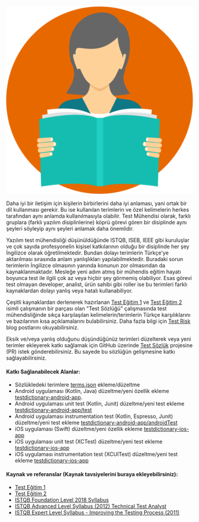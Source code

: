 ![Test Sozluk](src/img/dictionary.png)


Daha iyi bir iletişim için kişilerin birbirlerini daha iyi anlaması, yani ortak bir dil kullanması gerekir. Bu ise kullanılan terimlerin ve özel kelimelerin herkes tarafından aynı anlamda kullanılmasıyla olabilir. Test Mühendisi olarak, farklı gruplara (farklı yazılım disiplinlerine) köprü görevi gören bir disiplinde aynı şeyleri söyleyip aynı şeyleri anlamak daha önemlidir. 

Yazılım test mühendisliği düşünüldüğünde ISTQB, ISEB, IEEE gibi kuruluşlar ve çok sayıda profesyonelin kişisel katkılarının olduğu bir disiplinde her şey İngilizce olarak öğretilmektedir. Bundan dolayı terimlerin Türkçe'ye aktarılması sırasında anlam yanlışlıkları yapılabilmektedir. Buradaki sorun terimlerin İngilizce olmasının yanında konunun zor olmasından da kaynaklanmaktadır. Mesleğe yeni adım atmış bir mühendis eğitim hayatı boyunca test ile ilgili çok az veya hiçbir şey görmemiş olabiliyor. Esas görevi test olmayan developer, analist, ürün sahibi gibi roller ise bu terimleri farklı kaynaklardan dolayı yanlış veya hatalı kullanabiliyor. 

Çeşitli kaynaklardan derlenerek hazırlanan [Test Eğitim 1](https://www.slideshare.net/MesutGne/test-mhendisliine-giri-eitimi-blm-1) ve [Test Eğitim 2](https://www.slideshare.net/MesutGne/test-mhendisliine-giri-eitimi-blm-2) isimli çalışmanın bir parçası olan "Test Sözlüğü" çalışmasında test mühendisliğinde sıkça karşılaşılan kelimelerin/terimlerin Türkçe karşılıklarını ve bazılarının kısa açıklamalarını bulabilirsiniz. Daha fazla bilgi için [Test Risk](http://www.testrisk.com) blog postlarını okuyabilirsiniz.

Eksik ve/veya yanlış olduğunu düşündüğünüz terimleri düzelterek veya yeni terimler ekleyerek katkı sağlamak için GitHub üzerinde [Test Sözlük](https://github.com/gunesmes/testsozluk) projesine (PR) istek gönderebilirsiniz. Bu sayede bu sözlüğün gelişmesine katkı sağlayabilirsiniz.

#### Katkı Sağlanabilecek Alanlar:
  * Sözlükledeki terimlere [terms.json](https://github.com/gunesmes/testsozluk/blob/master/terms.json) ekleme/düzeltme
  * Android uygulaması (Kotlin, Java) düzeltme/yeni özellik ekleme [testdictionary-android-app](https://github.com/gunesmes/testdictionary-android-app).
  * Android uygulaması unit test (Kotlin, Junit) düzeltme/yeni test ekleme [testdictionary-android-app/test](https://github.com/gunesmes/testdictionary-android-app/app/src/test/java/testrisk/dictionary)
  * Android uygulaması instrumentation test (Kotlin, Espresso, Junit) düzeltme/yeni test ekleme [testdictionary-android-app/androidTest](https://github.com/gunesmes/testdictionary-android-app/app/src/testAndroid/java/testrisk/dictionary)
  * iOS uygulaması (Swift) düzeltme/yeni özellik ekleme [testdictionary-ios-app](https://github.com/gunesmes/testdictionary-ios-app)
  * iOS uygulaması unit test (XCTest) düzeltme/yeni test ekleme [testdictionary-ios-app](https://github.com/gunesmes/testdictionary-ios-app)
  * iOS uygulaması instrumentation test (XCUITest) düzeltme/yeni test ekleme [testdictionary-ios-app](https://github.com/gunesmes/testdictionary-ios-app)

#### Kaynak ve referanslar (Kaynak tavsiyelerini buraya ekleyebilirsiniz):
  * [Test Eğitim 1](https://www.slideshare.net/MesutGne/test-mhendisliine-giri-eitimi-blm-1)
  * [Test Eğitim 2](https://www.slideshare.net/MesutGne/test-mhendisliine-giri-eitimi-blm-2)
  * [ISTQB Foundation Level 2018 Syllabus](https://www.istqb.org/downloads/send/51-ctfl2018/208-ctfl-2018-syllabus.html)
  * [ISTQB Advanced Level Syllabus (2012) Technical Test Analyst](https://www.istqb.org/downloads/send/10-advanced-level-syllabus-2012/55-advanced-level-syllabus-2012-technical-test-analyst.html)
  * [ISTQB Expert Level Syllabus - Improving the Testing Process (2011)](https://www.istqb.org/downloads/send/12-expert-level-documents/75-expert-level-syllabus-improving-the-testing-process-2011.html)
